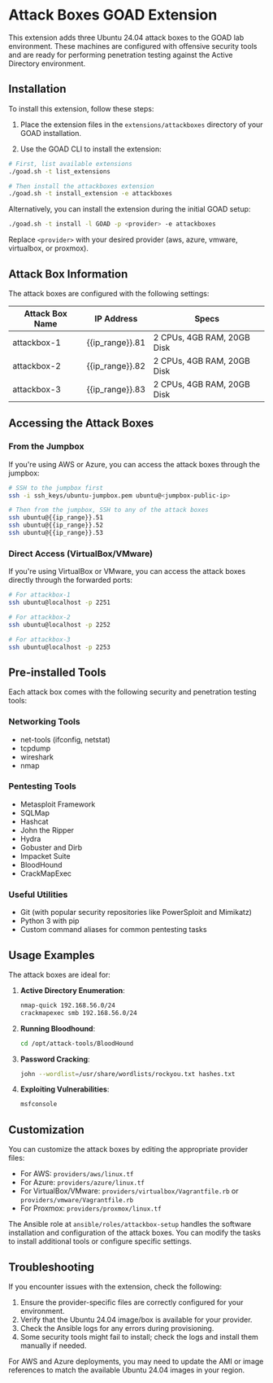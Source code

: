 # Attack Boxes GOAD Extension

This extension adds three Ubuntu 24.04 attack boxes to the GOAD lab environment. These machines are configured with offensive security tools and are ready for performing penetration testing against the Active Directory environment.

## Installation

To install this extension, follow these steps:

1. Place the extension files in the `extensions/attackboxes` directory of your GOAD installation.

2. Use the GOAD CLI to install the extension:

```bash
# First, list available extensions
./goad.sh -t list_extensions

# Then install the attackboxes extension
./goad.sh -t install_extension -e attackboxes
```

Alternatively, you can install the extension during the initial GOAD setup:

```bash
./goad.sh -t install -l GOAD -p <provider> -e attackboxes
```

Replace `<provider>` with your desired provider (aws, azure, vmware, virtualbox, or proxmox).

## Attack Box Information

The attack boxes are configured with the following settings:

| Attack Box Name | IP Address | Specs |
|-----------------|------------|-------|
| attackbox-1     | {{ip_range}}.81 | 2 CPUs, 4GB RAM, 20GB Disk |
| attackbox-2     | {{ip_range}}.82 | 2 CPUs, 4GB RAM, 20GB Disk |
| attackbox-3     | {{ip_range}}.83 | 2 CPUs, 4GB RAM, 20GB Disk |

## Accessing the Attack Boxes

### From the Jumpbox

If you're using AWS or Azure, you can access the attack boxes through the jumpbox:

```bash
# SSH to the jumpbox first
ssh -i ssh_keys/ubuntu-jumpbox.pem ubuntu@<jumpbox-public-ip>

# Then from the jumpbox, SSH to any of the attack boxes
ssh ubuntu@{{ip_range}}.51
ssh ubuntu@{{ip_range}}.52
ssh ubuntu@{{ip_range}}.53
```

### Direct Access (VirtualBox/VMware)

If you're using VirtualBox or VMware, you can access the attack boxes directly through the forwarded ports:

```bash
# For attackbox-1
ssh ubuntu@localhost -p 2251

# For attackbox-2
ssh ubuntu@localhost -p 2252

# For attackbox-3
ssh ubuntu@localhost -p 2253
```

## Pre-installed Tools

Each attack box comes with the following security and penetration testing tools:

### Networking Tools
- net-tools (ifconfig, netstat)
- tcpdump
- wireshark
- nmap

### Pentesting Tools
- Metasploit Framework
- SQLMap
- Hashcat
- John the Ripper
- Hydra
- Gobuster and Dirb
- Impacket Suite
- BloodHound
- CrackMapExec

### Useful Utilities
- Git (with popular security repositories like PowerSploit and Mimikatz)
- Python 3 with pip
- Custom command aliases for common pentesting tasks

## Usage Examples

The attack boxes are ideal for:

1. **Active Directory Enumeration**:
   ```bash
   nmap-quick 192.168.56.0/24
   crackmapexec smb 192.168.56.0/24
   ```

2. **Running Bloodhound**:
   ```bash
   cd /opt/attack-tools/BloodHound
   ```

3. **Password Cracking**:
   ```bash
   john --wordlist=/usr/share/wordlists/rockyou.txt hashes.txt
   ```

4. **Exploiting Vulnerabilities**:
   ```bash
   msfconsole
   ```

## Customization

You can customize the attack boxes by editing the appropriate provider files:

- For AWS: `providers/aws/linux.tf`
- For Azure: `providers/azure/linux.tf`
- For VirtualBox/VMware: `providers/virtualbox/Vagrantfile.rb` or `providers/vmware/Vagrantfile.rb`
- For Proxmox: `providers/proxmox/linux.tf`

The Ansible role at `ansible/roles/attackbox-setup` handles the software installation and configuration of the attack boxes. You can modify the tasks to install additional tools or configure specific settings.

## Troubleshooting

If you encounter issues with the extension, check the following:

1. Ensure the provider-specific files are correctly configured for your environment.
2. Verify that the Ubuntu 24.04 image/box is available for your provider.
3. Check the Ansible logs for any errors during provisioning.
4. Some security tools might fail to install; check the logs and install them manually if needed.

For AWS and Azure deployments, you may need to update the AMI or image references to match the available Ubuntu 24.04 images in your region.
